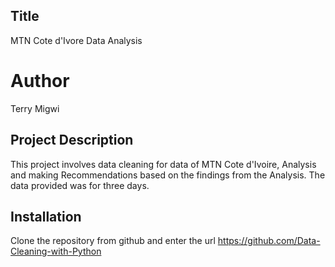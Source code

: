 ## Title

MTN Cote d'Ivore Data Analysis

# Author

Terry Migwi

## Project Description

This project involves data cleaning for data of MTN Cote d'Ivoire, Analysis and making Recommendations based on the findings from the Analysis. The data provided was for three days. 

## Installation
Clone the repository from github and enter the url https://github.com/Data-Cleaning-with-Python
